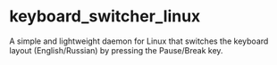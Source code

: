 # keyboard_switcher_linux
A simple and lightweight daemon for Linux that switches the keyboard layout (English/Russian) by pressing the Pause/Break key.
